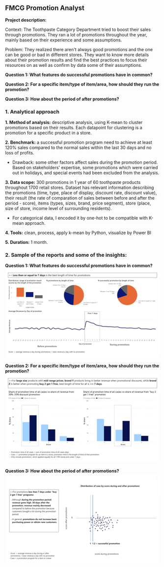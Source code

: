 ## FMCG Promotion Analyst

**Project description:** 

Context: The Toothpaste Category Department tried to boost their sales through promotions. They ran a lot of promotions throughout the year, mainly based on their experience and some assumptions. 

Problem: They realized there aren't always good promotions and the one can be good or bad in different stores. They want to know more details about their promotion results and find the best practices to focus their resources on as well as confirm by data some of their assumptions.

**Question 1: What features do successful promotions have in common?**

**Question 2: For a specific item/type of item/area, how should they run the promotion?**

**Question 3: How about the period of after promotions?**

### 1. Analytical approach

**1. Method of analysis:** descriptive analysis, using K-mean to cluster promotions based on their results. Each datapoint for clustering is a promotion for a specific product in a store.

**2. Benchmark:** a successful promotion program need to achieve at least 120% sales compared to the normal sales within the last 30 days and no loss of profits.
- Drawback: some other factors affect sales during the promotion period. Based on stakeholders' expertise, some promotions which were carried out in holidays, and special events had been excluded from the analysis.

**3. Data scope:** 300 promotions in 1 year of 60 toothpaste products throughout 1700 retail stores.
Dataset has relevant information describing the promotions (time, type, place of display, discount rate, discount value), their result (the rate of comparation of sales between before and after the period - score), items (types, sizes, brand, price segment), store (place, size of store, income level of surrounding residents).
- For categorical data, I encoded it by one-hot to be compatible with K-mean approach.

**4. Tools:** clean, process, apply k-mean by Python, visualize by Power BI 

**5. Duration:** 1 month.

### 2. Sample of the reports and some of the insights:

**Question 1: What features do successful promotions have in common?**
<img src="https://github.com/thaihiendo190699/thaihiendo190699.github.io/blob/main/data.2023-1.png?raw=true"/>

**Question 2: For a specific item/type of item/area, how should they run the promotion?**
<img src="https://github.com/thaihiendo190699/thaihiendo190699.github.io/blob/main/data.2023-22.png?raw=true"/>

**Question 3: How about the period of after promotions?**
<img src="https://github.com/thaihiendo190699/thaihiendo190699.github.io/blob/main/data.2023-3.png?raw=true"/>

